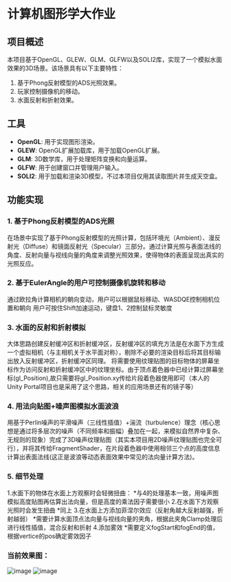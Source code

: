 # 计算机图形学大作业

## 项目概述
本项目基于OpenGL、GLEW、GLM、GLFW以及SOLI2库，实现了一个模拟水面效果的3D场景。该场景具有以下主要特性：
1. 基于Phong反射模型的ADS光照效果。
2. 玩家控制摄像机的移动。
3. 水面反射和折射效果。

## 工具
- **OpenGL**: 用于实现图形渲染。
- **GLEW**: OpenGL扩展加载库，用于加载OpenGL扩展。
- **GLM**: 3D数学库，用于处理矩阵变换和向量运算。
- **GLFW**: 用于创建窗口并管理用户输入。
- **SOLI2**: 用于加载和渲染3D模型，不过本项目仅用其读取图片并生成天空盒。

## 功能实现

### 1. 基于Phong反射模型的ADS光照
在场景中实现了基于Phong反射模型的光照计算，包括环境光（Ambient）、漫反射光（Diffuse）和镜面反射光（Specular）三部分。通过计算光照与表面法线的角度、反射向量与视线向量的角度来调整光照效果，使得物体的表面呈现出真实的光照反应。

### 2. 基于EulerAngle的用户可控制摄像机旋转和移动
通过欧拉角计算相机的朝向变动，用户可以根据鼠标移动、WASDQE控制相机位置和朝向
用户可按住Shift加速运动，键盘1、2控制鼠标灵敏度

### 3. 水面的反射和折射模拟
大体思路创建反射缓冲区和折射缓冲区，反射缓冲区的填充方法是在水面下方生成一个虚拟相机（与主相机关于水平面对称），剔除不必要的渲染目标后将其目标输出放入反射缓冲区，折射缓冲区同理。
将需要使用纹理贴图的目标物体的屏幕坐标作为访问反射和折射缓冲区中的纹理坐标。由于顶点着色器中已经计算过屏幕坐标(gl_Position),故只需要将gl_Position.xy传给片段着色器使用即可（本人的Unity Portal项目也是采用了这个思路，相关的应用场景还有的镜子等）

### 4. 用法向贴图+噪声图模拟水面波浪
用基于Perlin噪声的平滑噪声（三线性插值）+湍流（turbulence）理念（核心思想是通过将多层次的噪声（不同频率和振幅）叠加在一起，来模拟自然界中复杂、无规则的现象）完成了3D噪声纹理贴图（其实本项目用2D噪声纹理贴图也完全可行），并将其传给FragmentShader，在片段着色器中使用相邻三个点的高度信息计算出表面法线(这正是波浪等动态表面效果中常见的法向量计算方法)。

### 5. 细节处理
1.水面下的物体在水面上方观察时会轻微扭曲：
  *与4的处理基本一致，用噪声图模拟高度贴图再估算出法向量，但是高度的乘法因子需要很小
2.在水面下方观察光照时会发生扭曲
  *同上
3.在水面上方添加菲涅尔效应（反射角越大反射越强，折射越弱）
  *需要计算水面顶点法向量与视线向量的夹角，根据此夹角Clamp处理后进行线性插值，混合反射和折射
4.添加雾效
  *需要定义fogStart和fogEnd的值，根据vertice的pos确定雾效因子

### 当前效果图：
![image](https://github.com/user-attachments/assets/608b465c-bd4a-44cc-a608-84928051586a)
![image](https://github.com/user-attachments/assets/d10f2f47-1c5d-4f24-94cc-c105ee20bec1)
